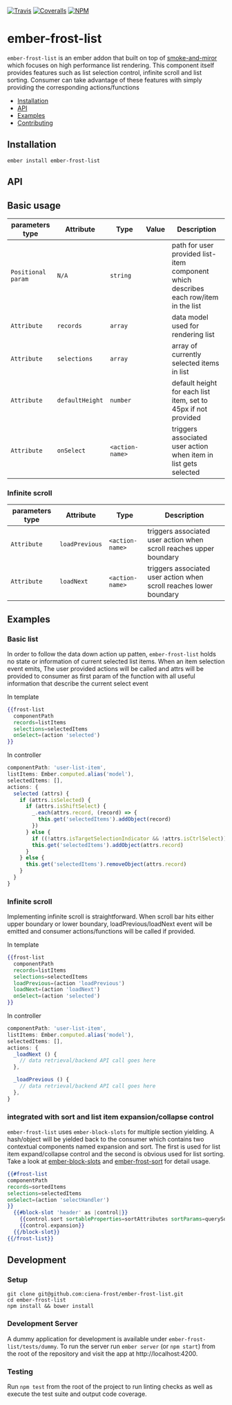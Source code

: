 [ci-img]: https://travis-ci.org/ciena-frost/ember-frost-list.svg "Build Status"
[ci-url]: https://travis-ci.org/ciena-frost/ember-frost-list
 
[cov-img]: https://coveralls.io/repos/github/ciena-frost/ember-frost-list/badge.svg?branch=master "Code Coverage"
[cov-url]: https://coveralls.io/github/ciena-frost/ember-frost-list
 
[npm-img]: https://img.shields.io/npm/v/ember-frost-list.svg "NPM Version"
[npm-url]: https://www.npmjs.com/package/ember-frost-list

[![Travis][ci-img]][ci-url] [![Coveralls][cov-img]][cov-url] [![NPM][npm-img]][npm-url]
 
# ember-frost-list
`ember-frost-list` is an ember addon that built on top of [smoke-and-miror](https://github.com/runspired/smoke-and-mirrors) which focuses on high performance list rendering. This component itself provides features such as list selection control, infinite scroll and list sorting. Consumer can take advantage of these features with simply providing the corresponding actions/functions 
 
 * [Installation](#Installation)
 * [API](#API)
 * [Examples](#Examples)
 * [Contributing](#Contributing)

## Installation
```
ember install ember-frost-list
```

## API

## Basic usage
| parameters type | Attribute | Type | Value | Description |
|---------| --------- | ---- | ----- | ----------- |
| `Positional param` | `N/A` | `string` | | path for user provided list-item component which describes each row/item in the list|
| `Attribute` | `records` | `array` | | data model used for rendering list |
| `Attribute` | `selections` | `array` | | array of currently selected items in list |
| `Attribute` | `defaultHeight` | `number` | | default height for each list item, set to 45px if not provided |
| `Attribute` | `onSelect` | `<action-name>` | | triggers associated user action when item in list gets selected |

### Infinite scroll
| parameters type | Attribute | Type | Description |
|---------| --------- | ---- | ----------- |
| `Attribute` | `loadPrevious` | `<action-name>` | triggers associated user action when scroll reaches upper boundary |
| `Attribute` | `loadNext` | `<action-name>` | triggers associated user action when scroll reaches lower boundary |

## Examples
### Basic list
In order to follow the data down action up patten, `ember-frost-list` holds no state or information of current selected list items. When an item selection event emits, The user provided actions will be called and attrs will be provided to consumer as first param of the function with all useful information that describe the current select event

In template
```handlebars
{{frost-list
  componentPath
  records=listItems
  selections=selectedItems
  onSelect=(action 'selected')
}}
```
In controller
```javascript
componentPath: 'user-list-item',
listItems: Ember.computed.alias('model'),
selectedItems: [],
actions: {
  selected (attrs) {
    if (attrs.isSelected) {
      if (attrs.isShiftSelect) {
        _.each(attrs.record, (record) => {
          this.get('selectedItems').addObject(record)
        })
      } else {
        if ((!attrs.isTargetSelectionIndicator && !attrs.isCtrlSelect)) this.set('selectedItems', [])
        this.get('selectedItems').addObject(attrs.record)
      }
    } else {
      this.get('selectedItems').removeObject(attrs.record)
    }
  }
}
```

### Infinite scroll
Implementing infinite scroll is straightforward. When scroll bar hits either upper boundary or lower boundary, loadPrevious/loadNext event will be emitted and consumer actions/functions will be called if provided.

In template
```handlebars
{{frost-list
  componentPath
  records=listItems
  selections=selectedItems
  loadPrevious=(action 'loadPrevious')
  loadNext=(action 'loadNext')
  onSelect=(action 'selected')
}}
```
In controller
```javascript
componentPath: 'user-list-item',
listItems: Ember.computed.alias('model'),
selectedItems: [],
actions: {
  _loadNext () {
    // data retrieval/backend API call goes here
  },

  _loadPrevious () {
    // data retrieval/backend API call goes here
  },
}
```

### integrated with sort and list item expansion/collapse control
`ember-frost-list` uses `ember-block-slots` for multiple section yielding. A hash/object will be yielded back to the consumer which contains two contextual components named expansion and sort. The first is used for list item expand/collapse control and the second is obvious used for list sorting. Take a look at [ember-block-slots](https://github.com/ciena-blueplanet/ember-block-slots) and [ember-frost-sort](https://github.com/ciena-frost/ember-frost-sort) for detail usage.
```handlebars
{{#frost-list
componentPath
records=sortedItems
selections=selectedItems
onSelect=(action 'selectHandler')
}}
  {{#block-slot 'header' as |control|}}
    {{control.sort sortableProperties=sortAttributes sortParams=querySortOrder onChange=(action 'sortHandler')}}
    {{control.expansion}}
  {{/block-slot}}
{{/frost-list}}
```

## Development
### Setup
```
git clone git@github.com:ciena-frost/ember-frost-list.git
cd ember-frost-list
npm install && bower install
```

### Development Server
A dummy application for development is available under `ember-frost-list/tests/dummy`.
To run the server run `ember server` (or `npm start`) from the root of the repository and
visit the app at http://localhost:4200.

### Testing
Run `npm test` from the root of the project to run linting checks as well as execute the test suite
and output code coverage.

